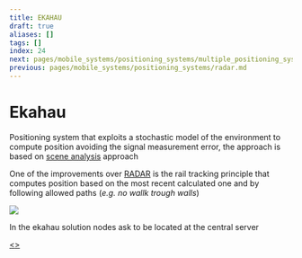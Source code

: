 ```yaml
---
title: EKAHAU
draft: true
aliases: []
tags: []
index: 24
next: pages/mobile_systems/positioning_systems/multiple_positioning_systems_solutions.md
previous: pages/mobile_systems/positioning_systems/radar.md
---
```


# Ekahau

Positioning system that exploits a stochastic model of the environment to compute position avoiding the signal measurement error, the approach is based on [scene analysis](pages/mobile_systems/positioning_systems/base_techniques.md#scene%20analysis) approach

One of the improvements over [RADAR](pages/mobile_systems/positioning_systems/radar.md) is the rail tracking principle that computes position based on the most recent calculated one and by following allowed paths (*e.g. no wallk trough walls*)

![](assets/mobile_systems/Pasted%20image%2020240609160620.png)

In the ekahau solution nodes ask to be located at the central server

[<](pages/mobile_systems/positioning_systems/radar.md)[>](pages/mobile_systems/positioning_systems/multiple_positioning_systems_solutions.md)
